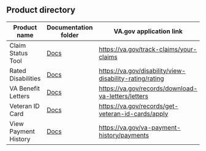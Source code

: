 ## Product directory
| Product name         | Documentation folder                              | VA.gov application link                                 |
| -------------------- | ------------------------------------------------- | ------------------------------------------------------- |
| Claim Status Tool    | [Docs](../products/claim-appeal-status)           | https://va.gov/track-claims/your-claims                 |
| Rated Disabilities   | [Docs](../products/disability/rated-disabilities) | https://va.gov/disability/view-disability-rating/rating |
| VA Benefit Letters   | [Docs](../products/benefit-letters)               | https://va.gov/records/download-va-letters/letters      |
| Veteran ID Card      | [Docs](../products/veteran-id-cards)              | https://va.gov/records/get-veteran-id-cards/apply       |
| View Payment History | [Docs](../products/payment-history)               | https://va.gov/va-payment-history/payments              |
